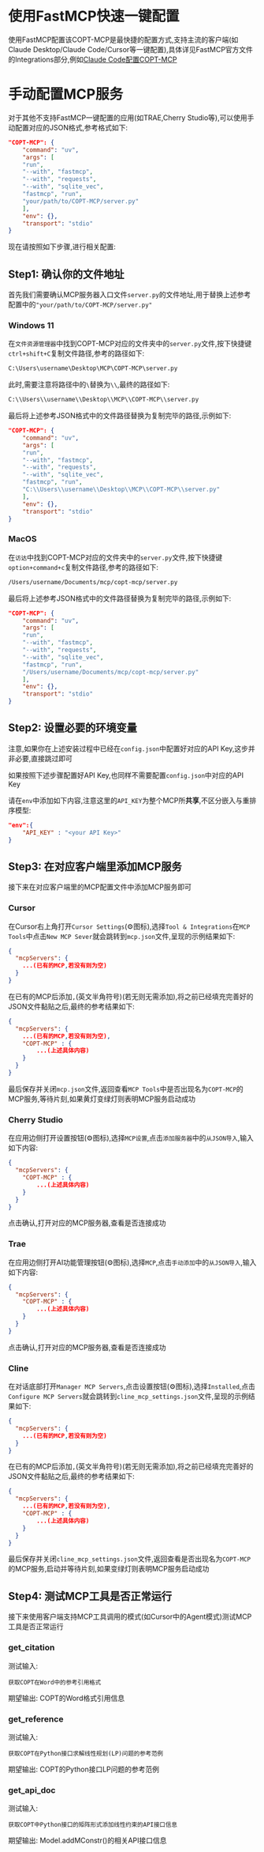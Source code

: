# 使用FastMCP快速一键配置

使用FastMCP配置该COPT-MCP是最快捷的配置方式,支持主流的客户端(如Claude Desktop/Claude Code/Cursor等一键配置),具体详见FastMCP官方文件的Integrations部分,例如[Claude Code配置COPT-MCP](https://gofastmcp.com/integrations/claude-code)

# 手动配置MCP服务

对于其他不支持FastMCP一键配置的应用(如TRAE,Cherry Studio等),可以使用手动配置对应的JSON格式,参考格式如下:

```json
"COPT-MCP": {
    "command": "uv",
    "args": [
    "run",
    "--with", "fastmcp",
    "--with", "requests",
    "--with", "sqlite_vec",
    "fastmcp", "run", 
    "your/path/to/COPT-MCP/server.py"
    ],
    "env": {},
    "transport": "stdio"
}
```

现在请按照如下步骤,进行相关配置:

## Step1: 确认你的文件地址

首先我们需要确认MCP服务器入口文件`server.py`的文件地址,用于替换上述参考配置中的`"your/path/to/COPT-MCP/server.py"`

### Windows 11

在`文件资源管理器`中找到COPT-MCP对应的文件夹中的`server.py`文件,按下快捷键`ctrl+shift+C`复制文件路径,参考的路径如下:

```bash
C:\Users\username\Desktop\MCP\COPT-MCP\server.py
```

此时,需要注意将路径中的`\`替换为`\\`,最终的路径如下:

```bash
C:\\Users\\username\\Desktop\\MCP\\COPT-MCP\\server.py
```

最后将上述参考JSON格式中的文件路径替换为复制完毕的路径,示例如下:

```json
"COPT-MCP": {
    "command": "uv",
    "args": [
    "run",
    "--with", "fastmcp",
    "--with", "requests",
    "--with", "sqlite_vec",
    "fastmcp", "run", 
    "C:\\Users\\username\\Desktop\\MCP\\COPT-MCP\\server.py"
    ],
    "env": {},
    "transport": "stdio"
}
```

### MacOS

在`访达`中找到COPT-MCP对应的文件夹中的`server.py`文件,按下快捷键`option+command+c`复制文件路径,参考的路径如下:

```bash
/Users/username/Documents/mcp/copt-mcp/server.py
```

最后将上述参考JSON格式中的文件路径替换为复制完毕的路径,示例如下:

```json
"COPT-MCP": {
    "command": "uv",
    "args": [
    "run",
    "--with", "fastmcp",
    "--with", "requests",
    "--with", "sqlite_vec",
    "fastmcp", "run", 
    "/Users/username/Documents/mcp/copt-mcp/server.py"
    ],
    "env": {},
    "transport": "stdio"
}
```

## Step2: 设置必要的环境变量

注意,如果你在上述安装过程中已经在`config.json`中配置好对应的API Key,这步并非必要,直接跳过即可

如果按照下述步骤配置好API Key,也同样不需要配置`config.json`中对应的API Key

请在`env`中添加如下内容,注意这里的`API_KEY`为整个MCP所**共享**,不区分嵌入与重排序模型:

```json
"env":{
    "API_KEY" : "<your API Key>"
}
```

## Step3: 在对应客户端里添加MCP服务

接下来在对应客户端里的MCP配置文件中添加MCP服务即可

### Cursor

在Cursor右上角打开`Cursor Settings`(⚙图标),选择`Tool & Integrations`在`MCP Tools`中点击`New MCP Sever`就会跳转到`mcp.json`文件,呈现的示例结果如下:

```json
{
  "mcpServers": {
    ...(已有的MCP,若没有则为空)
  }
}
```

在已有的MCP后添加`,`(英文半角符号)(若无则无需添加),将之前已经填充完善好的JSON文件黏贴之后,最终的参考结果如下:

```json
{
  "mcpServers": {
    ...(已有的MCP,若没有则为空),
    "COPT-MCP" : {
        ...(上述具体内容)
    }
  }
}
```

最后保存并关闭`mcp.json`文件,返回查看`MCP Tools`中是否出现名为`COPT-MCP`的MCP服务,等待片刻,如果黄灯变绿灯则表明MCP服务启动成功

### Cherry Studio

在应用边侧打开设置按钮(⚙图标),选择`MCP设置`,点击`添加服务器`中的`从JSON导入`,输入如下内容:

```json
{
  "mcpServers": {
    "COPT-MCP" : {
        ...(上述具体内容)
    }
  }
}
```

点击确认,打开对应的MCP服务器,查看是否连接成功

### Trae

在应用边侧打开AI功能管理按钮(⚙图标),选择`MCP`,点击`手动添加`中的`从JSON导入`,输入如下内容:

```json
{
  "mcpServers": {
    "COPT-MCP" : {
        ...(上述具体内容)
    }
  }
}
```

点击确认,打开对应的MCP服务器,查看是否连接成功

### Cline

在对话底部打开`Manager MCP Servers`,点击设置按钮(⚙图标),选择`Installed`,点击`Configure MCP Servers`就会跳转到`cline_mcp_settings.json`文件,呈现的示例结果如下:

```json
{
  "mcpServers": {
    ...(已有的MCP,若没有则为空)
  }
}
```

在已有的MCP后添加`,`(英文半角符号)(若无则无需添加),将之前已经填充完善好的JSON文件黏贴之后,最终的参考结果如下:

```json
{
  "mcpServers": {
    ...(已有的MCP,若没有则为空),
    "COPT-MCP" : {
        ...(上述具体内容)
    }
  }
}
```

最后保存并关闭`cline_mcp_settings.json`文件,返回查看是否出现名为`COPT-MCP`的MCP服务,启动并等待片刻,如果变绿灯则表明MCP服务启动成功

## Step4: 测试MCP工具是否正常运行

接下来使用客户端支持MCP工具调用的模式(如Cursor中的Agent模式)测试MCP工具是否正常运行

### get_citation

测试输入: 

```
获取COPT在Word中的参考引用格式
```

期望输出: COPT的Word格式引用信息

### get_reference

测试输入: 

```
获取COPT在Python接口求解线性规划(LP)问题的参考范例
```

期望输出: COPT的Python接口LP问题的参考范例

### get_api_doc

测试输入: 

```
获取COPT中Python接口的矩阵形式添加线性约束的API接口信息
```

期望输出: Model.addMConstr()的相关API接口信息








